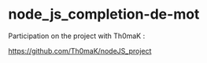 # node_js_completion-de-mot
Participation on the project with Th0maK :

https://github.com/Th0maK/nodeJS_project

